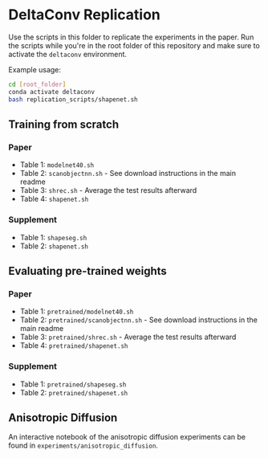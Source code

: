 # DeltaConv Replication

Use the scripts in this folder to replicate the experiments in the paper. Run the scripts while you're in the root folder of this repository and make sure to activate the `deltaconv` environment.

Example usage:
```bash
cd [root_folder]
conda activate deltaconv
bash replication_scripts/shapenet.sh
```

## Training from scratch

### Paper
- Table 1: `modelnet40.sh`
- Table 2: `scanobjectnn.sh` - See download instructions in the main readme
- Table 3: `shrec.sh` - Average the test results afterward
- Table 4: `shapenet.sh`

### Supplement
- Table 1: `shapeseg.sh`
- Table 2: `shapenet.sh`

## Evaluating pre-trained weights

### Paper
- Table 1: `pretrained/modelnet40.sh`
- Table 2: `pretrained/scanobjectnn.sh` - See download instructions in the main readme
- Table 3: `pretrained/shrec.sh` - Average the test results afterward
- Table 4: `pretrained/shapenet.sh`

### Supplement
- Table 1: `pretrained/shapeseg.sh`
- Table 2: `pretrained/shapenet.sh`

## Anisotropic Diffusion
An interactive notebook of the anisotropic diffusion experiments can be found in `experiments/anisotropic_diffusion`.

